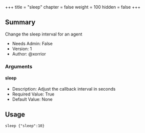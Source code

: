 +++
title = "sleep"
chapter = false
weight = 100
hidden = false
+++

## Summary

Change the sleep interval for an agent 
- Needs Admin: False  
- Version: 1  
- Author: @xorrior  

### Arguments

#### sleep

- Description: Adjust the callback interval in seconds  
- Required Value: True  
- Default Value: None  

## Usage

```
sleep {"sleep":10}
```
